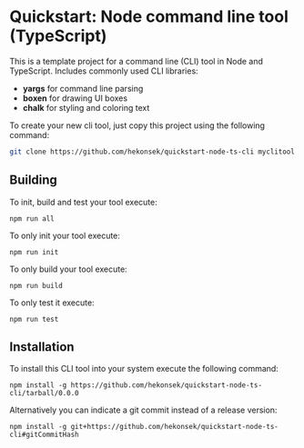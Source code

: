 # Quickstart: Node command line tool (TypeScript)

This is a template project for a command line (CLI) tool in Node and TypeScript. Includes commonly used CLI libraries:
- **yargs** for command line parsing
- **boxen** for drawing UI boxes
- **chalk** for styling and coloring text

To create your new cli tool, just copy this project using the following command:

```bash
git clone https://github.com/hekonsek/quickstart-node-ts-cli myclitool
```

## Building

To init, build and test your tool execute:

```
npm run all
```

To only init your tool execute:

```
npm run init
```

To only build your tool execute:

```
npm run build
```

To only test it execute:

```
npm run test
```

## Installation

To install this CLI tool into your system execute the following command:

```
npm install -g https://github.com/hekonsek/quickstart-node-ts-cli/tarball/0.0.0
```

Alternatively you can indicate a git commit instead of a release version: 

```
npm install -g git+https://github.com/hekonsek/quickstart-node-ts-cli#gitCommitHash
```
